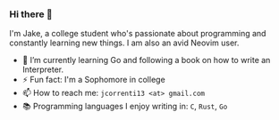 ### Hi there 👋

I'm Jake, a college student who's passionate about programming and constantly learning new things. I am also an avid Neovim user.

- 🌱 I’m currently learning Go and following a book on how to write an Interpreter. 
- ⚡ Fun fact: I'm a Sophomore in college
- 📫 How to reach me: `jcorrenti13 <at> gmail.com`
- 📚 Programming languages I enjoy writing in: `C`, `Rust`, `Go`
<!--
**jakecorrenti/jakecorrenti** is a ✨ _special_ ✨ repository because its `README.md` (this file) appears on your GitHub profile.

Here are some ideas to get you started:

- 🔭 I’m currently working on ...
- 🌱 I’m currently learning ...
- 👯 I’m looking to collaborate on ...
- 🤔 I’m looking for help with ...
- 💬 Ask me about ...
- 📫 How to reach me: ...
- 😄 Pronouns: ...
- ⚡ Fun fact: ...
-->
